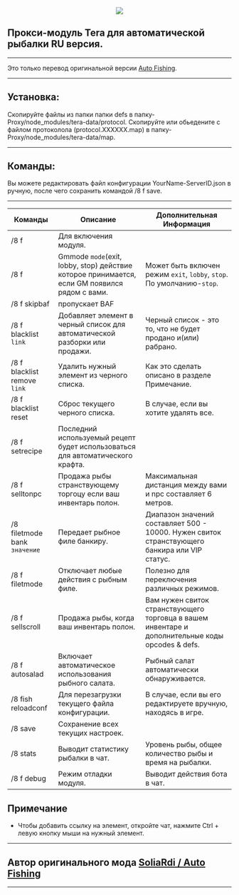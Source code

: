 <p align="center"><img src="https://github.com/war100ck/others/blob/master/terabooxlogo.svg"></p>

## Прокси-модуль Tera для автоматической рыбалки RU версия.

---

Это только перевод оригинальной версии [Auto Fishing](https://github.com/SoliaRdi/auto-fishing).

---

## Установка:
Скопируйте файлы из папки папки defs в папку-Proxy/node_modules/tera-data/protocol.
Скопируйте или обьедените с файлом протоколола (protocol.ХХХХХХ.map) в папку-Proxy/node_modules/tera-data/map.

---

## Команды:
Вы можете редактировать файл конфигурации YourName-ServerID.json в ручную, после чего сохранить командой /8 f save.

---

| Команды | Описание | Дополнительная Информация
| ------------- | ------------- | ------------- |
| /8 f | Для включения модуля. |  |	
| /8 f | Gmmode `mode`(exit, lobby, stop) действие которое принимается, если GM появился рядом с вами. | Может быть включен режим `exit`, `lobby`, `stop`. По умолчанию-`stop`. |
| /8 f skipbaf | пропускает BAF | |
| /8 f blacklist `link` | Добавляет элемент в черный список для автоматической разборки или продажи. | Черный список - это то, что не будет продано и(или) рабрано. |
| /8 f blacklist remove `link` | Удалить нужный элемент из черного списка. | Как это сделать описано в разделе Примечание. |
| /8 f blacklist reset | Сброс текущего черного списка. | В случае, если вы хотите удалять все. |
| /8 f setrecipe | Последний используемый рецепт будет использоваться для автоматического крафта. | |
| /8 f selltonpc | Продажа рыбы странствующему торгоцу если ваш инвентарь полон. | Максимальная дистанция между вами и npc составляет 6 метров. |
| /8 filetmode bank `значение` | Передает рыбное филе банкиру. | Диапазон значений составляет 500 - 10000. Нужен свиток странствующего банкира или VIP статус. |
| /8 f filetmode | Отключает любые действия с рыбным филе. | Полезно для переключения различных режимов. |
| /8 f sellscroll | Продажа рыбы, когда ваш инвентарь полон. | Вам нужен свиток странствующего торговца в вашем инвентаре и дополнительные коды opcodes & defs. |
| /8 f autosalad | Включает автоматическое использования рыбного салата. | Рыбный салат автоматически обнаруживается. |
| /8 fish reloadconf | Для перезагрузки текущего файла конфигурации. | В случае, если вы его редактируете вручную, находясь в игре. |
| /8 save | Сохранение всех текущих настроек. |
| /8 stats | Выводит статистику рыбалки в чат. | Уровень рыбы, общее количество рыбы и время на рыбалки. |
| /8 f debug | Режим отладки модуля. | Выводит действия бота в чат. |

## Примечание

- Чтобы добавить ссылку на элемент, откройте чат, нажмите Ctrl + левую кнопку мыши на нужный элемент.
---
## Автор оригинального мода [SoliaRdi / Auto Fishing](https://github.com/SoliaRdi/auto-fishing)
---
